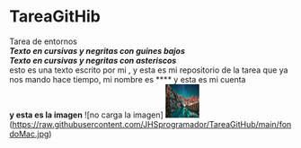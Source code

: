 # TareaGitHib
Tarea de entornos
<br>
___Texto en cursivas y negritas con guines bajos___
<br>
***Texto en cursivas y negritas con asteriscos***
<br>
esto es una texto escrito por mi , y esta es mi repositorio de la tarea que ya nos mando hace tiempo, mi nombre es **** y esta es mi cuenta
<br>
**y esta es la imagen**
![no carga la imagen]
<img src="fondoMac.jpg" height="60" width="60" >
(https://raw.githubusercontent.com/JHSprogramador/TareaGitHub/main/fondoMac.jpg)
